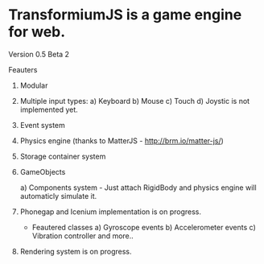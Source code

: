 TransformiumJS is a game engine for web.
=================================================================

Version 0.5 Beta 2

Feauters
1) Modular

2) Multiple input types:
    a) Keyboard
    b) Mouse
    c) Touch
    d) Joystic is not implemented yet. 
    
3) Event system

4) Physics engine (thanks to MatterJS - http://brm.io/matter-js/)

5) Storage container system

6) GameObjects

    a) Components system 
        - Just attach RigidBody and physics engine will automaticly simulate it.
  
7) Phonegap and Icenium implementation is on progress.

    - Feautered classes
    a) Gyroscope events
    b) Accelerometer events
    c) Vibration controller
    and more..
    
8) Rendering system is on progress.
